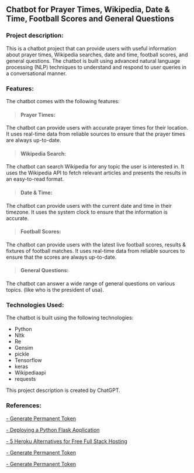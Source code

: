 ## Chatbot for Prayer Times, Wikipedia, Date & Time, Football Scores and General Questions
### Project description:

This is a chatbot project that can provide users with useful information about prayer times, Wikipedia searches, date and time, football scores, and general questions. The chatbot is built using advanced natural language processing (NLP) techniques to understand and respond to user queries in a conversational manner.

### Features:

The chatbot comes with the following features:

> #### Prayer Times:
The chatbot can provide users with accurate prayer times for their location. It uses real-time data from reliable sources to ensure that the prayer times are always up-to-date.
> #### Wikipedia Search:
The chatbot can search Wikipedia for any topic the user is interested in. It uses the Wikipedia API to fetch relevant articles and presents the results in an easy-to-read format.
> #### Date & Time:
The chatbot can provide users with the current date and time in their timezone. It uses the system clock to ensure that the information is accurate.
> #### Football Scores:
The chatbot can provide users with the latest live football scores, results & fixtures of football matches. It uses real-time data from reliable sources to ensure that the scores are always up-to-date.
> #### General Questions:
The chatbot can answer a wide range of general questions on various topics. (like who is the president of usa).

### Technologies Used:
The chatbot is built using the following technologies:
- Python
- Nltk
- Re
- Gensim
- pickle  
- Tensorflow 
- keras
- Wikipediaapi
- requests

This project description  is created by ChatGPT.

### References:
[- Generate Permanent Token](https://www.youtube.com/watch?v=2N_I5y2FKRU&list=PL62tSREI9C-dRA-geWrPbHL1AtT1UZQj4&index=9)

[- Deploying a Python Flask Application](https://realpython.com/flask-by-example-part-1-project-setup/)

[- 5 Heroku Alternatives for Free Full Stack Hosting](https://www.makeuseof.com/heroku-alternatives-free-full-stack-hosting/)

[- Generate Permanent Token](https://www.youtube.com/watch?v=2N_I5y2FKRU&list=PL62tSREI9C-dRA-geWrPbHL1AtT1UZQj4&index=9)

[- Generate Permanent Token](https://www.youtube.com/watch?v=2N_I5y2FKRU&list=PL62tSREI9C-dRA-geWrPbHL1AtT1UZQj4&index=9)
